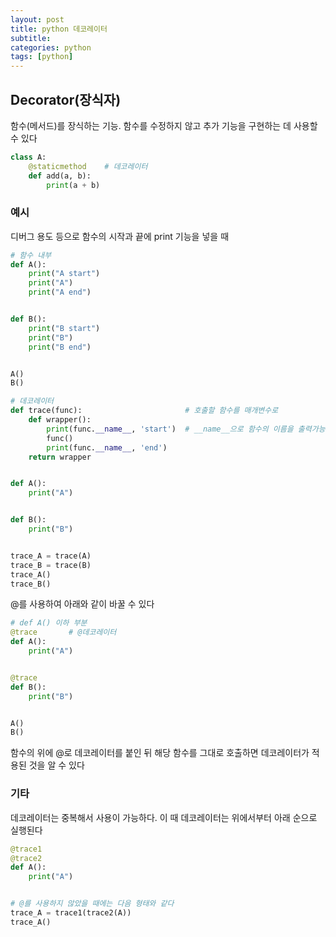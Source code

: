 ```yaml
---
layout: post
title: python 데코레이터
subtitle: 
categories: python
tags: [python]
---
```


## Decorator(장식자)
함수(메서드)를 장식하는 기능. 함수를 수정하지 않고 추가 기능을 구현하는 데 사용할 수 있다
```python
class A:
    @staticmethod    # 데코레이터
    def add(a, b):
        print(a + b)
```

### 예시
디버그 용도 등으로 함수의 시작과 끝에 print 기능을 넣을 때
```python
# 함수 내부
def A():
    print("A start")
    print("A")
    print("A end")


def B():
    print("B start")
    print("B")
    print("B end")


A()
B()
```
```python
# 데코레이터
def trace(func):                       # 호출할 함수를 매개변수로
    def wrapper():                     
        print(func.__name__, 'start')  # __name__으로 함수의 이름을 출력가능
        func()
        print(func.__name__, 'end')
    return wrapper


def A():
    print("A")


def B():
    print("B")


trace_A = trace(A)
trace_B = trace(B)
trace_A()
trace_B()
```
@를 사용하여 아래와 같이 바꿀 수 있다
```python
# def A() 이하 부분
@trace       # @데코레이터
def A():
    print("A")


@trace
def B():
    print("B")


A()
B()
```
함수의 위에 @로 데코레이터를 붙인 뒤 해당 함수를 그대로 호출하면 데코레이터가 적용된 것을 알 수 있다

### 기타
데코레이터는 중복해서 사용이 가능하다. 이 때 데코레이터는 위에서부터 아래 순으로 실행된다
```python
@trace1
@trace2
def A():
    print("A")


# @를 사용하지 않았을 때에는 다음 형태와 같다
trace_A = trace1(trace2(A))
trace_A()
```